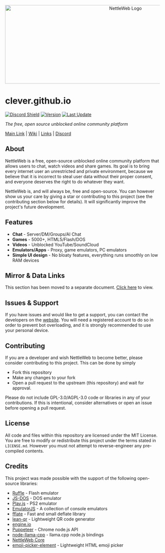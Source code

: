 <div align="center"><a href="clever.github.io" target="_blank" rel="noopener nofollow"><img src="https://nettleweb.com/res/logo.svg" width="768" height="256" draggable="false" alt="NettleWeb Logo" /></a></div>

# clever.github.io
[![Discord Shield](https://img.shields.io/discord/998658232207814667?style=for-the-badge&logo=Discord&logoColor=%23ffffff&label=Discord&labelColor=%23303030&color=%23004080
)](https://discord.gg/djdH3kVd4v) [![Version](https://img.shields.io/github/manifest-json/v/nettleweb/nettleweb?style=for-the-badge&label=Version&labelColor=%23303030)](https://nettleweb.com/) [![Last Update](https://img.shields.io/github/last-commit/nettleweb/nettleweb?style=for-the-badge&label=Last%20Update&labelColor=%23303030&color=%23004080)](https://nettleweb.com/)

*The free, open source unblocked online community platform*

[Main Link](clever.github.io) | [Wiki](../../wiki) | [Links](../../wiki/Mirror-Links) | [Discord](https://discord.gg/djdH3kVd4v)

## About
NettleWeb is a free, open-source unblocked online community platform that allows users to chat, watch videos and share games. Its goal is to bring every internet user an unrestricted and private environment, because we believe that it is incorrect to steal user data without their proper consent, and everyone deserves the right to do whatever they want.

NettleWeb is, and will always be, free and open-source. You can however show us your care by giving a star or contributing to this project (see the contributing section below for details). It will significantly improve the project's future development.

## Features
- **Chat** - Server/DM/Groups/AI Chat
- **Games** - 5000+, HTML5/Flash/DOS
- **Videos** - Unblocked YouTube/SoundCloud
- **Emulators/Apps** - Proxy, game emulators, PC emulators
- **Simple UI design** - No bloaty features, everything runs smoothly on low RAM devices

## Mirror & Data Links
This section has been moved to a separate document. [Click here](../../wiki/Mirror-Links) to view.

## Issues & Support
If you have issues and would like to get a support, you can contact the developers on the [website](https://nettleweb.com/@anonymous). You will need a registered account to do so in order to prevent bot overloading, and it is strongly recommended to use your personal device.

## Contributing
If you are a developer and wish NettleWeb to become better, please consider contributing to this project. This can be done by simply
 - Fork this repository
 - Make any changes to your fork
 - Open a pull request to the upstream (this repository) and wait for approval.

Please do not include GPL-3.0/AGPL-3.0 code or libraries in any of your contributions. If this is intentional, consider alternatives or open an issue before opening a pull request.

## License
All code and files within this repository are licensed under the MIT License. You are free to modify or redistribute this project under the terms stated in `LICENSE.md`. However you must not attempt to reverse-engineer any pre-compiled contents.

## Credits
This project was made possible with the support of the following open-source libraries:
- [Ruffle](https://github.com/ruffle-rs/ruffle) - Flash emulator
- [JS-DOS](https://github.com/caiiiycuk/js-dos) - DOS emulator
- [Play.js](https://github.com/jpd002/Play-) - PS2 emulator
- [EmulatorJS](https://github.com/EmulatorJS/EmulatorJS) - A collection of console emulators
- [fflate](https://github.com/101arrowz/fflate) - Fast and small deflate library
- [lean-qr](https://www.npmjs.com/package/lean-qr) - Lightweight QR code generator
- [engine.io](https://www.npmjs.com/package/engine.io)
- [Puppeteer](https://github.com/puppeteer/puppeteer) - Chrome node.js API
- [node-llama-cpp](https://github.com/withcatai/node-llama-cpp) - llama.cpp node.js bindings
- [NettleWeb Core](https://github.com/nettleweb/nettleweb-core)
- [emoji-picker-element](https://github.com/nolanlawson/emoji-picker-element) - Lightweight HTML emoji picker
